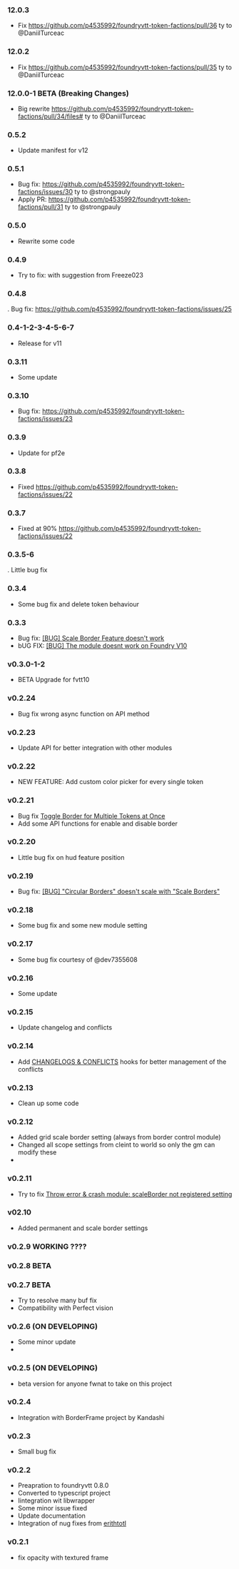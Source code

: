 ### 12.0.3

- Fix https://github.com/p4535992/foundryvtt-token-factions/pull/36 ty to @DaniilTurceac

### 12.0.2

- Fix https://github.com/p4535992/foundryvtt-token-factions/pull/35 ty to @DaniilTurceac

### 12.0.0-1 BETA (Breaking Changes)

- Big rewrite https://github.com/p4535992/foundryvtt-token-factions/pull/34/files# ty to @DaniilTurceac

### 0.5.2

- Update manifest for v12

### 0.5.1

- Bug fix: https://github.com/p4535992/foundryvtt-token-factions/issues/30 ty to @strongpauly
- Apply PR: https://github.com/p4535992/foundryvtt-token-factions/pull/31 ty to @strongpauly

### 0.5.0

- Rewrite some code

### 0.4.9

- Try to fix: with suggestion from Freeze023

### 0.4.8

. Bug fix: https://github.com/p4535992/foundryvtt-token-factions/issues/25

### 0.4-1-2-3-4-5-6-7

- Release for v11

### 0.3.11

- Some update

### 0.3.10

- Bug fix: https://github.com/p4535992/foundryvtt-token-factions/issues/23

### 0.3.9

- Update for pf2e

### 0.3.8

- Fixed  https://github.com/p4535992/foundryvtt-token-factions/issues/22

### 0.3.7

- Fixed at 90% https://github.com/p4535992/foundryvtt-token-factions/issues/22

### 0.3.5-6

. Little bug fix

### 0.3.4

- Some bug fix and delete token behaviour

### 0.3.3

- Bug fix: [[BUG] Scale Border Feature doesn't work](https://github.com/p4535992/foundryvtt-token-factions/issues/20)
- bUG FIX: [[BUG] The module doesnt work on Foundry V10](https://github.com/p4535992/foundryvtt-token-factions/issues/18)

### v0.3.0-1-2

- BETA Upgrade for fvtt10

### v0.2.24

- Bug fix wrong async function on API method

### v0.2.23

- Update API for better integration with other modules

### v0.2.22

- NEW FEATURE: Add custom color picker for every single token

### v0.2.21

- Bug fix [Toggle Border for Multiple Tokens at Once](https://github.com/p4535992/token-factions/issues/14)
- Add some API functions for enable and disable border

### v0.2.20

- Little bug fix on hud feature position

### v0.2.19

- Bug fix: [[BUG] "Circular Borders" doesn't scale with "Scale Borders"](https://github.com/p4535992/token-factions/issues/13)

### v0.2.18

- Some bug fix and some new module setting

### v0.2.17

- Some bug fix courtesy of @dev7355608

### v0.2.16

- Some update

### v0.2.15

- Update changelog and conflicts

### v0.2.14

- Add [CHANGELOGS & CONFLICTS](https://github.com/theripper93/libChangelogs) hooks for better management of the conflicts

### v0.2.13

- Clean up some code

### v0.2.12

- Added grid scale border setting (always from border control module)
- Changed all scope settings from cleint to world so only the gm can modify these
-
### v0.2.11

- Try to fix [Throw error & crash module: scaleBorder not registered setting ](https://github.com/p4535992/token-factions/issues/1)

### v02.10

- Added permanent and scale border settings

### v0.2.9 WORKING ????

### v0.2.8 BETA

### v0.2.7 BETA

- Try to resolve many buf fix
- Compatibility with Perfect vision

### v0.2.6 (ON DEVELOPING)

- Some minor update
-
### v0.2.5 (ON DEVELOPING)

- beta version for anyone fwnat to take on this project

### v0.2.4

- Integration with BorderFrame project by Kandashi

### v0.2.3

- Small bug fix

### v0.2.2

- Preapration to foundryvtt 0.8.0
- Converted to typescript project
- Iintegration wit libwrapper
- Some minor issue fixed
- Update documentation
- Integration of nug fixes from [erithtotl](https://github.com/Voldemalort/token-factions/pulls/erithtotl)

### v0.2.1

- fix opacity with textured frame
